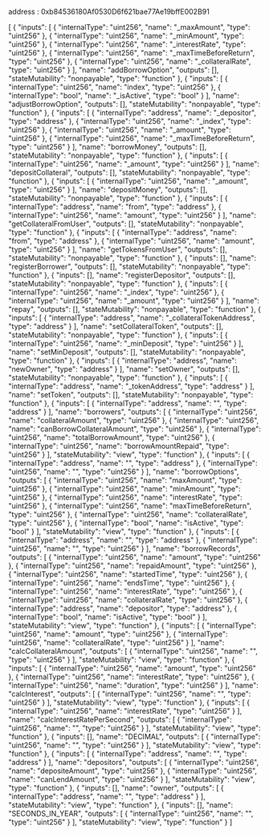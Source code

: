 address : 0xb84536180Af0530D6f621bae77Ae19bffE002B91

[
	{
		"inputs": [
			{
				"internalType": "uint256",
				"name": "_maxAmount",
				"type": "uint256"
			},
			{
				"internalType": "uint256",
				"name": "_minAmount",
				"type": "uint256"
			},
			{
				"internalType": "uint256",
				"name": "_interestRate",
				"type": "uint256"
			},
			{
				"internalType": "uint256",
				"name": "_maxTimeBeforeReturn",
				"type": "uint256"
			},
			{
				"internalType": "uint256",
				"name": "_collateralRate",
				"type": "uint256"
			}
		],
		"name": "addBorrowOption",
		"outputs": [],
		"stateMutability": "nonpayable",
		"type": "function"
	},
	{
		"inputs": [
			{
				"internalType": "uint256",
				"name": "index",
				"type": "uint256"
			},
			{
				"internalType": "bool",
				"name": "_isActive",
				"type": "bool"
			}
		],
		"name": "adjustBorrowOption",
		"outputs": [],
		"stateMutability": "nonpayable",
		"type": "function"
	},
	{
		"inputs": [
			{
				"internalType": "address",
				"name": "_depositor",
				"type": "address"
			},
			{
				"internalType": "uint256",
				"name": "_index",
				"type": "uint256"
			},
			{
				"internalType": "uint256",
				"name": "_amount",
				"type": "uint256"
			},
			{
				"internalType": "uint256",
				"name": "_maxTimeBeforeReturn",
				"type": "uint256"
			}
		],
		"name": "borrowMoney",
		"outputs": [],
		"stateMutability": "nonpayable",
		"type": "function"
	},
	{
		"inputs": [
			{
				"internalType": "uint256",
				"name": "_amount",
				"type": "uint256"
			}
		],
		"name": "depositCollateral",
		"outputs": [],
		"stateMutability": "nonpayable",
		"type": "function"
	},
	{
		"inputs": [
			{
				"internalType": "uint256",
				"name": "_amount",
				"type": "uint256"
			}
		],
		"name": "depositMoney",
		"outputs": [],
		"stateMutability": "nonpayable",
		"type": "function"
	},
	{
		"inputs": [
			{
				"internalType": "address",
				"name": "from",
				"type": "address"
			},
			{
				"internalType": "uint256",
				"name": "amount",
				"type": "uint256"
			}
		],
		"name": "getCollateralFromUser",
		"outputs": [],
		"stateMutability": "nonpayable",
		"type": "function"
	},
	{
		"inputs": [
			{
				"internalType": "address",
				"name": "from",
				"type": "address"
			},
			{
				"internalType": "uint256",
				"name": "amount",
				"type": "uint256"
			}
		],
		"name": "getTokensFromUser",
		"outputs": [],
		"stateMutability": "nonpayable",
		"type": "function"
	},
	{
		"inputs": [],
		"name": "registerBorrower",
		"outputs": [],
		"stateMutability": "nonpayable",
		"type": "function"
	},
	{
		"inputs": [],
		"name": "registerDepositor",
		"outputs": [],
		"stateMutability": "nonpayable",
		"type": "function"
	},
	{
		"inputs": [
			{
				"internalType": "uint256",
				"name": "_index",
				"type": "uint256"
			},
			{
				"internalType": "uint256",
				"name": "_amount",
				"type": "uint256"
			}
		],
		"name": "repay",
		"outputs": [],
		"stateMutability": "nonpayable",
		"type": "function"
	},
	{
		"inputs": [
			{
				"internalType": "address",
				"name": "_collateralTokenAddress",
				"type": "address"
			}
		],
		"name": "setCollateralToken",
		"outputs": [],
		"stateMutability": "nonpayable",
		"type": "function"
	},
	{
		"inputs": [
			{
				"internalType": "uint256",
				"name": "_minDeposit",
				"type": "uint256"
			}
		],
		"name": "setMinDeposit",
		"outputs": [],
		"stateMutability": "nonpayable",
		"type": "function"
	},
	{
		"inputs": [
			{
				"internalType": "address",
				"name": "newOwner",
				"type": "address"
			}
		],
		"name": "setOwner",
		"outputs": [],
		"stateMutability": "nonpayable",
		"type": "function"
	},
	{
		"inputs": [
			{
				"internalType": "address",
				"name": "_tokenAddress",
				"type": "address"
			}
		],
		"name": "setToken",
		"outputs": [],
		"stateMutability": "nonpayable",
		"type": "function"
	},
	{
		"inputs": [
			{
				"internalType": "address",
				"name": "",
				"type": "address"
			}
		],
		"name": "borrowers",
		"outputs": [
			{
				"internalType": "uint256",
				"name": "collateralAmount",
				"type": "uint256"
			},
			{
				"internalType": "uint256",
				"name": "canBorrowCollateralAmount",
				"type": "uint256"
			},
			{
				"internalType": "uint256",
				"name": "totalBorrowAmount",
				"type": "uint256"
			},
			{
				"internalType": "uint256",
				"name": "borrowAmountRepaid",
				"type": "uint256"
			}
		],
		"stateMutability": "view",
		"type": "function"
	},
	{
		"inputs": [
			{
				"internalType": "address",
				"name": "",
				"type": "address"
			},
			{
				"internalType": "uint256",
				"name": "",
				"type": "uint256"
			}
		],
		"name": "borrowOptions",
		"outputs": [
			{
				"internalType": "uint256",
				"name": "maxAmount",
				"type": "uint256"
			},
			{
				"internalType": "uint256",
				"name": "minAmount",
				"type": "uint256"
			},
			{
				"internalType": "uint256",
				"name": "interestRate",
				"type": "uint256"
			},
			{
				"internalType": "uint256",
				"name": "maxTimeBeforeReturn",
				"type": "uint256"
			},
			{
				"internalType": "uint256",
				"name": "collateralRate",
				"type": "uint256"
			},
			{
				"internalType": "bool",
				"name": "isActive",
				"type": "bool"
			}
		],
		"stateMutability": "view",
		"type": "function"
	},
	{
		"inputs": [
			{
				"internalType": "address",
				"name": "",
				"type": "address"
			},
			{
				"internalType": "uint256",
				"name": "",
				"type": "uint256"
			}
		],
		"name": "borrowRecords",
		"outputs": [
			{
				"internalType": "uint256",
				"name": "amount",
				"type": "uint256"
			},
			{
				"internalType": "uint256",
				"name": "repaidAmount",
				"type": "uint256"
			},
			{
				"internalType": "uint256",
				"name": "startedTime",
				"type": "uint256"
			},
			{
				"internalType": "uint256",
				"name": "endsTime",
				"type": "uint256"
			},
			{
				"internalType": "uint256",
				"name": "interestRate",
				"type": "uint256"
			},
			{
				"internalType": "uint256",
				"name": "collateralRate",
				"type": "uint256"
			},
			{
				"internalType": "address",
				"name": "depositor",
				"type": "address"
			},
			{
				"internalType": "bool",
				"name": "isActive",
				"type": "bool"
			}
		],
		"stateMutability": "view",
		"type": "function"
	},
	{
		"inputs": [
			{
				"internalType": "uint256",
				"name": "amount",
				"type": "uint256"
			},
			{
				"internalType": "uint256",
				"name": "collateralRate",
				"type": "uint256"
			}
		],
		"name": "calcCollateralAmount",
		"outputs": [
			{
				"internalType": "uint256",
				"name": "",
				"type": "uint256"
			}
		],
		"stateMutability": "view",
		"type": "function"
	},
	{
		"inputs": [
			{
				"internalType": "uint256",
				"name": "amount",
				"type": "uint256"
			},
			{
				"internalType": "uint256",
				"name": "interestRate",
				"type": "uint256"
			},
			{
				"internalType": "uint256",
				"name": "duration",
				"type": "uint256"
			}
		],
		"name": "calcInterest",
		"outputs": [
			{
				"internalType": "uint256",
				"name": "",
				"type": "uint256"
			}
		],
		"stateMutability": "view",
		"type": "function"
	},
	{
		"inputs": [
			{
				"internalType": "uint256",
				"name": "interestRate",
				"type": "uint256"
			}
		],
		"name": "calcInterestRatePerSecond",
		"outputs": [
			{
				"internalType": "uint256",
				"name": "",
				"type": "uint256"
			}
		],
		"stateMutability": "view",
		"type": "function"
	},
	{
		"inputs": [],
		"name": "DECIMAL",
		"outputs": [
			{
				"internalType": "uint256",
				"name": "",
				"type": "uint256"
			}
		],
		"stateMutability": "view",
		"type": "function"
	},
	{
		"inputs": [
			{
				"internalType": "address",
				"name": "",
				"type": "address"
			}
		],
		"name": "depositors",
		"outputs": [
			{
				"internalType": "uint256",
				"name": "depositeAmount",
				"type": "uint256"
			},
			{
				"internalType": "uint256",
				"name": "canLendAmount",
				"type": "uint256"
			}
		],
		"stateMutability": "view",
		"type": "function"
	},
	{
		"inputs": [],
		"name": "owner",
		"outputs": [
			{
				"internalType": "address",
				"name": "",
				"type": "address"
			}
		],
		"stateMutability": "view",
		"type": "function"
	},
	{
		"inputs": [],
		"name": "SECONDS_IN_YEAR",
		"outputs": [
			{
				"internalType": "uint256",
				"name": "",
				"type": "uint256"
			}
		],
		"stateMutability": "view",
		"type": "function"
	}
]

